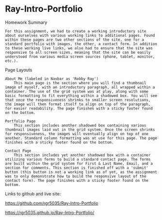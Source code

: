 # Ray-Intro-Portfolio

Homework Summary

    For this assignment, we had to create a working introductory site about ourselves with various working links to additional pages. Found within these pages are two other sections of the site, one for a standard portfolio with images, the other, a contact form. In addition to these working live links, we also had to ensure that the site was responsive to all screen sizes, meaning that the site can be easily understood from various media screen sources (phone, tablet, monitor, etc.).

Page Layouts

    About Me (labeled in Navbar as 'Robby Ray')
        This main page is the section where you will find a thumbnail image of myself, with an introductory paragraph, all wrapped within a container. The use of the grid system was at play, along with some basic formatting to fit everything within a shadowed box. You will see that once the responsiveness shrinks to smaller screen resolutions, the image will then format itself to align on top of the paragraph, for easier readability. The page finishes with a sticky footer found on the bottom.

    Portfolio Page
        This section includes another shadowed box containing various thumbnail images laid out in the grid system. Once the screen shrinks for responsiveness, the images will eventually align on top of one another. Standard column formatting was at use for this page. The page finishes with a sticky footer found on the bottom.

    Contact Page
        This section includes yet another shadowed box with a container utilizing various forms to build a standard contact page. The forms are built within the grid system for First & Last Name, Email, and a section for comments. This section is finished off with a 'submit' button (this button is not a working link as of yet, as the assignment was to only demonstrate how to build the responsive layout of the contact form). The page finishes with a sticky footer found on the bottom.

Links to github and live site:

https://github.com/rgr5035/Ray-Intro-Portfolio

https://rgr5035.github.io/Ray-Intro-Portfolio/
